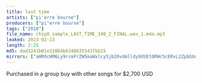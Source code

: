 ```yaml
---
title: last time
artists: ["pi'erre bourne"]
producers: ["pi'erre bourne"]
tags: ["2018"]
file_name: chip8_sample_LAST_TIME_140_2_FINAL.wav_1.m4a.mp3
leaked: 2023-02-13
length: 2:25
md5: dad3241b01e31064b63486355437bb15
mirrors: ["aHR0cHM6Ly9rcmFrZW5maWxlcy5jb20vdmlldy9XUEtORWc5cERvL2ZpbGUuaHRtbA==", "aHR0cHM6Ly9kYnJlZS5vcmcvdi8xNzdjYjk="]
---
```

Purchased in a group buy with other songs for $2,700 USD
